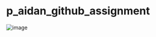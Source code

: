 # p_aidan_github_assignment
![image](https://149349728.v2.pressablecdn.com/wp-content/uploads/2021/03/marcos-paulo-prado-tcyW6Im5Uug-unsplash-scaled-e1615501484783.jpg)
